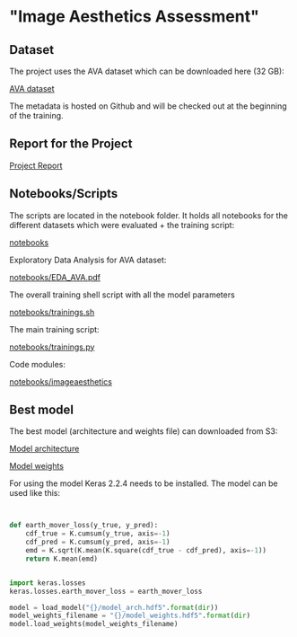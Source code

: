 # "Image Aesthetics Assessment"

## Dataset 

The project uses the AVA dataset which can be downloaded here (32 GB):

[AVA dataset](http://academictorrents.com/details/71631f83b11d3d79d8f84efe0a7e12f0ac001460)

The metadata is hosted on Github and will be checked out at the beginning of the training.

## Report for the Project

[Project Report](report.pdf)

## Notebooks/Scripts

The scripts are located in the notebook folder. 
It holds all notebooks for the different datasets which were evaluated + the training script:

[notebooks](notebooks)

Exploratory Data Analysis for AVA dataset:

[notebooks/EDA_AVA.pdf](notebooks/EDA_AVA.pdf)

The overall training shell script with all the model parameters

[notebooks/trainings.sh](notebooks/trainings.sh)

The main training script:

[notebooks/trainings.py](notebooks/train.py)

Code modules:

[notebooks/imageaesthetics](notebooks/imageaesthetics)


## Best model

The best model (architecture and weights file) can downloaded from S3:

[Model architecture](https://s3.amazonaws.com/aesthetics-88h7ezehezz2/model_arch.hdf5)

[Model weights](https://s3.amazonaws.com/aesthetics-88h7ezehezz2/model_weights.hdf5)

For using the model Keras 2.2.4 needs to be installed.
The model can be used like this:

```python


def earth_mover_loss(y_true, y_pred):
    cdf_true = K.cumsum(y_true, axis=-1)
    cdf_pred = K.cumsum(y_pred, axis=-1)
    emd = K.sqrt(K.mean(K.square(cdf_true - cdf_pred), axis=-1))
    return K.mean(emd)


import keras.losses
keras.losses.earth_mover_loss = earth_mover_loss

model = load_model("{}/model_arch.hdf5".format(dir))
model_weights_filename = "{}/model_weights.hdf5".format(dir)
model.load_weights(model_weights_filename)
```
